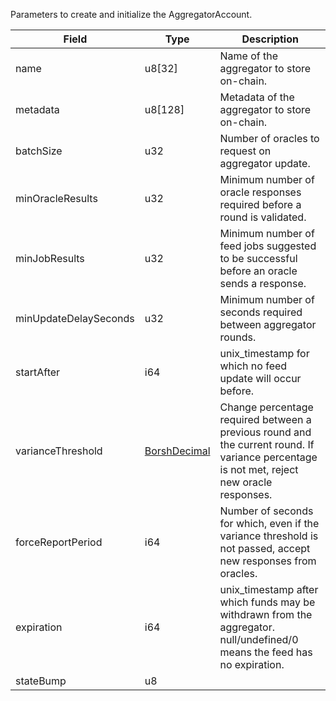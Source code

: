 Parameters to create and initialize the AggregatorAccount.

| Field | Type | Description |
|--|--|--|
| name |  u8[32] | Name of the aggregator to store on-chain. |
| metadata |  u8[128] | Metadata of the aggregator to store on-chain. |
| batchSize |  u32 | Number of oracles to request on aggregator update. |
| minOracleResults |  u32 | Minimum number of oracle responses required before a round is validated. |
| minJobResults |  u32 | Minimum number of feed jobs suggested to be successful before an oracle sends a response. |
| minUpdateDelaySeconds |  u32 | Minimum number of seconds required between aggregator rounds. |
| startAfter |  i64 | unix_timestamp for which no feed update will occur before. |
| varianceThreshold |  [BorshDecimal](/api/idl/types/BorshDecimal) | Change percentage required between a previous round and the current round. If variance percentage is not met, reject new oracle responses. |
| forceReportPeriod |  i64 | Number of seconds for which, even if the variance threshold is not passed, accept new responses from oracles. |
| expiration |  i64 | unix_timestamp after which funds may be withdrawn from the aggregator. null/undefined/0 means the feed has no expiration. |
| stateBump |  u8 |  |

